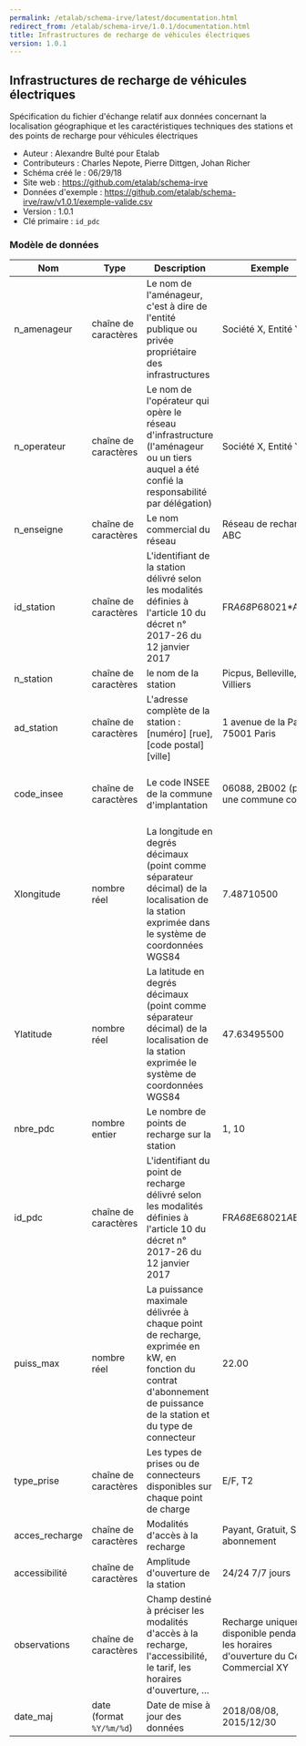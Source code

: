 ```yaml
---
permalink: /etalab/schema-irve/latest/documentation.html
redirect_from: /etalab/schema-irve/1.0.1/documentation.html
title: Infrastructures de recharge de véhicules électriques
version: 1.0.1
---
```


## Infrastructures de recharge de véhicules électriques

Spécification du fichier d'échange relatif aux données concernant la localisation géographique et les caractéristiques techniques des stations et des points de recharge pour véhicules électriques

- Auteur : Alexandre Bulté pour Etalab
- Contributeurs : Charles Nepote, Pierre Dittgen, Johan Richer
- Schéma créé le : 06/29/18
- Site web : https://github.com/etalab/schema-irve
- Données d'exemple : https://github.com/etalab/schema-irve/raw/v1.0.1/exemple-valide.csv
- Version : 1.0.1
- Clé primaire : `id_pdc`

### Modèle de données

|Nom|Type|Description|Exemple|Propriétés|
|-|-|-|-|-|
|n_amenageur|chaîne de caractères|Le nom de l'aménageur, c'est à dire de l'entité publique ou privée propriétaire des infrastructures|Société X, Entité Y|Valeur obligatoire|
|n_operateur|chaîne de caractères|Le nom de l'opérateur qui opère le réseau d'infrastructure (l'aménageur ou un tiers auquel a été confié la responsabilité par délégation)|Société X, Entité Y|Valeur obligatoire|
|n_enseigne|chaîne de caractères|Le nom commercial du réseau|Réseau de recharge ABC|Valeur obligatoire|
|id_station|chaîne de caractères|L'identifiant de la station délivré selon les modalités définies à l'article 10 du décret n° 2017-26 du 12 janvier 2017|FR*A68*P68021*A|Valeur obligatoire|
|n_station|chaîne de caractères|le nom de la station|Picpus, Belleville, Villiers|Valeur obligatoire|
|ad_station|chaîne de caractères|L'adresse complète de la station : [numéro] [rue], [code postal] [ville]|1 avenue de la Paix, 75001 Paris|Valeur obligatoire|
|code_insee|chaîne de caractères|Le code INSEE de la commune d'implantation|06088, 2B002 (pour une commune corse)|Valeur obligatoire, Motif : `^([013-9]\d|2[AB1-9])\d{3}$`|
|Xlongitude|nombre réel|La longitude en degrés décimaux (point comme séparateur décimal) de la localisation de la station exprimée dans le système de coordonnées WGS84|7.48710500|Valeur obligatoire|
|Ylatitude|nombre réel|La latitude en degrés décimaux (point comme séparateur décimal) de la localisation de la station exprimée le système de coordonnées WGS84|47.63495500|Valeur obligatoire|
|nbre_pdc|nombre entier|Le nombre de points de recharge sur la station|1, 10|Valeur obligatoire|
|id_pdc|chaîne de caractères|L'identifiant du point de recharge délivré selon les modalités définies à l'article 10 du décret n° 2017-26 du 12 janvier 2017|FR*A68*E68021*A*B1*D|Valeur obligatoire|
|puiss_max|nombre réel|La puissance maximale délivrée à chaque point de recharge, exprimée en kW, en fonction du contrat d'abonnement de puissance de la station et du type de connecteur|22.00|Valeur obligatoire|
|type_prise|chaîne de caractères|Les types de prises ou de connecteurs disponibles sur chaque point de charge|E/F, T2|Valeur obligatoire|
|acces_recharge|chaîne de caractères|Modalités d'accès à la recharge|Payant, Gratuit, Sur abonnement|Valeur obligatoire|
|accessibilité|chaîne de caractères|Amplitude d'ouverture de la station|24/24 7/7 jours|Valeur obligatoire|
|observations|chaîne de caractères|Champ destiné à préciser les modalités d'accès à la recharge, l'accessibilité, le tarif, les horaires d'ouverture, …|Recharge uniquement disponible pendant les horaires d'ouverture du Centre Commercial XY|Valeur obligatoire|
|date_maj|date (format `%Y/%m/%d`)|Date de mise à jour des données|2018/08/08, 2015/12/30|Valeur obligatoire|